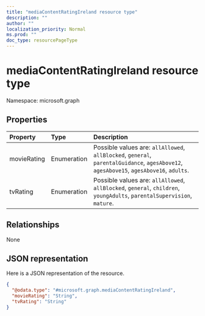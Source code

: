 ```yaml
---
title: "mediaContentRatingIreland resource type"
description: ""
author: ""
localization_priority: Normal
ms.prod: ""
doc_type: resourcePageType
---
```


# mediaContentRatingIreland resource type


Namespace: microsoft.graph



## Properties
|Property|Type|Description|
|:---|:---|:---|
|movieRating|Enumeration| Possible values are: `allAllowed`, `allBlocked`, `general`, `parentalGuidance`, `agesAbove12`, `agesAbove15`, `agesAbove16`, `adults`.|
|tvRating|Enumeration| Possible values are: `allAllowed`, `allBlocked`, `general`, `children`, `youngAdults`, `parentalSupervision`, `mature`.|

## Relationships
None

## JSON representation
Here is a JSON representation of the resource.
<!-- {
  "blockType": "resource",
  "@odata.type": "microsoft.graph.mediaContentRatingIreland"
}
-->
``` json
{
  "@odata.type": "#microsoft.graph.mediaContentRatingIreland",
  "movieRating": "String",
  "tvRating": "String"
}
```

